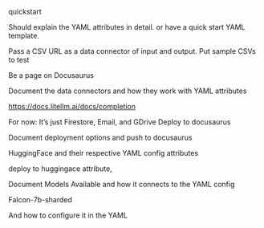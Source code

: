 quickstart

Should explain the YAML attributes in detail. or have a quick start YAML template.

Pass a CSV URL as a data connector of input and output.
Put sample CSVs to test

Be a page on Docusaurus




Document the data connectors and how they work with YAML attributes

https://docs.litellm.ai/docs/completion 

For now: It’s just Firestore, Email, and GDrive
Deploy to docusaurus




Document deployment options and push to docusaurus

HuggingFace and their respective YAML config attributes

deploy to huggingace attribute,




Document Models Available and how it connects to the YAML config

Falcon-7b-sharded

And how to configure it in the YAML

